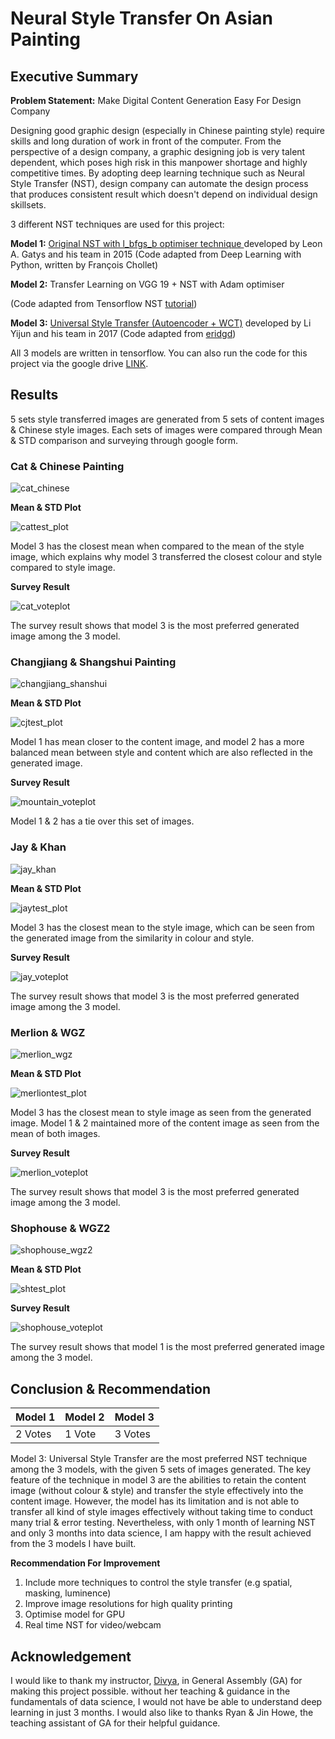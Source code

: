# Neural Style Transfer On Asian Painting

## Executive Summary

**Problem Statement:** Make Digital Content Generation Easy For Design Company

Designing good graphic design (especially in Chinese painting style) require skills and long duration of work in front of the computer. From the perspective of a design company, a graphic designing job is very talent dependent, which poses high risk in this manpower shortage and highly competitive times. By adopting deep learning technique such as Neural Style Transfer (NST), design company can automate the design process that produces consistent result which doesn't depend on individual design skillsets. 

3 different NST techniques are used for this project:

**Model 1:**   [Original NST with l_bfgs_b optimiser technique ](https://arxiv.org/abs/1508.06576) developed by Leon A. Gatys and his team in 2015  (Code adapted from Deep Learning with Python, written by François Chollet)

**Model 2:** Transfer Learning on VGG 19 + NST with Adam optimiser

(Code adapted from Tensorflow NST [tutorial](https://www.tensorflow.org/tutorials/generative/style_transfer))

**Model 3:**  [ Universal Style Transfer (Autoencoder + WCT)](https://arxiv.org/pdf/1705.08086.pdf)  developed by Li Yijun and his team in 2017 (Code adapted from [eridgd](https://github.com/eridgd/WCT-TF))

All 3 models are written in tensorflow. You can also run the code for this project via the google drive [LINK](https://drive.google.com/drive/folders/1zJmdOLw0uqpz7UkP1ZnJ35ORZD7Pbbyb?usp=sharing).

## Results

5 sets style transferred images are generated from 5 sets of content images & Chinese style images. Each sets of images were compared through Mean & STD comparison and surveying through google form.

### Cat & Chinese Painting

![cat_chinese](./img/readme_img/cat_chinese.png)

**Mean & STD Plot**

![cattest_plot](./img/Plot/cattest_plot.png)

Model 3 has the closest mean when compared to the mean of the style image, which explains why model 3 transferred the closest colour and style compared to style image.

**Survey Result**

![cat_voteplot](./img/Plot/cat_voteplot.png)

The survey result shows that model 3 is the most preferred generated image among the 3 model.

### Changjiang & Shangshui Painting

![changjiang_shanshui](./img/readme_img/changjiang_shanshui.png)

**Mean & STD Plot**

![cjtest_plot](./img/Plot/cjtest_plot.png)

Model 1 has mean closer to the content image, and model 2 has a more balanced mean between style and content which are also reflected in the generated image. 

**Survey Result**

![mountain_voteplot](./img/Plot/mountain_voteplot.png)

Model 1 & 2 has a tie over this set of images.

### Jay & Khan

![jay_khan](./img/readme_img/jay_khan.png)

**Mean & STD Plot**

![jaytest_plot](./img/Plot/jaytest_plot.png)

Model 3 has the closest mean to the style image, which can be seen from the generated image from the similarity in colour and style.

**Survey Result**

![jay_voteplot](./img/Plot/jay_voteplot.png)

The survey result shows that model 3 is the most preferred generated image among the 3 model.

### Merlion & WGZ

![merlion_wgz](./img/readme_img/merlion_wgz.png)

**Mean & STD Plot**

![merliontest_plot](./img/Plot/merliontest_plot.png)

Model 3 has the closest mean to style image as seen from the generated image. Model 1 & 2 maintained more of the content image as seen from the mean of both images. 

**Survey Result**

![merlion_voteplot](./img/Plot/merlion_voteplot.png)

The survey result shows that model 3 is the most preferred generated image among the 3 model.

### Shophouse & WGZ2

![shophouse_wgz2](./img/readme_img/shophouse_wgz2.png)

**Mean & STD Plot**

![shtest_plot](./img/Plot/shtest_plot.png)

**Survey Result**

![shophouse_voteplot](./img/Plot/shophouse_voteplot.png)

The survey result shows that model 1 is the most preferred generated image among the 3 model.

## Conclusion & Recommendation

| Model 1 | Model 2 | Model 3 |
| ------- | ------- | ------- |
| 2 Votes | 1 Vote  | 3 Votes |

Model 3: Universal Style Transfer are the most preferred NST technique among the 3 models, with the given 5 sets of images generated. The key feature of the technique in model 3 are the abilities to retain the content image (without colour & style) and transfer the style effectively into the content image. However, the model has its limitation and is not able to transfer all kind of style images effectively without taking time to conduct many trial & error testing. Nevertheless, with only 1 month of learning NST and only 3 months into data science, I am happy with the result achieved from the 3 models I have built. 

**Recommendation For Improvement**

1. Include more techniques to control the style transfer (e.g spatial, masking, luminence)
2. Improve image resolutions for high quality printing
3. Optimise model for GPU
4. Real time NST for video/webcam 

## Acknowledgement

I would like to thank my instructor, [Divya](https://www.linkedin.com/in/venkatramandivya/), in General Assembly (GA) for making this project possible. without her teaching & guidance in the fundamentals of data science, I would not have be able to understand deep learning in just 3 months. I would also like to thanks Ryan & Jin Howe, the teaching assistant of GA for their helpful guidance. 
